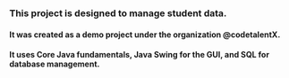 ### This project is designed to manage student data.
#### It was created as a demo project under the organization @codetalentX.
#### It uses Core Java fundamentals, Java Swing for the GUI, and SQL for database management.
